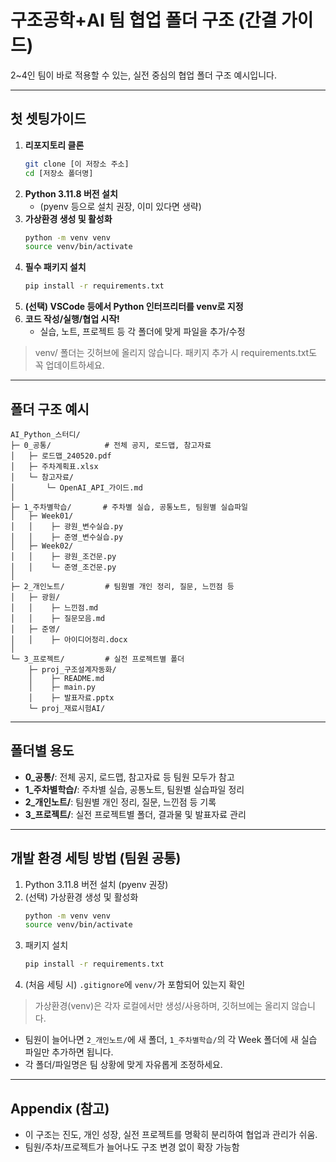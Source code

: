 # 구조공학+AI 팀 협업 폴더 구조 (간결 가이드)

2~4인 팀이 바로 적용할 수 있는, 실전 중심의 협업 폴더 구조 예시입니다.

---

## 첫 셋팅가이드

1. **리포지토리 클론**
   ```bash
   git clone [이 저장소 주소]
   cd [저장소 폴더명]
   ```
2. **Python 3.11.8 버전 설치**
   - (pyenv 등으로 설치 권장, 이미 있다면 생략)
3. **가상환경 생성 및 활성화**
   ```bash
   python -m venv venv
   source venv/bin/activate
   ```
4. **필수 패키지 설치**
   ```bash
   pip install -r requirements.txt
   ```
5. **(선택) VSCode 등에서 Python 인터프리터를 venv로 지정**
6. **코드 작성/실행/협업 시작!**
   - 실습, 노트, 프로젝트 등 각 폴더에 맞게 파일을 추가/수정

> venv/ 폴더는 깃허브에 올리지 않습니다. 패키지 추가 시 requirements.txt도 꼭 업데이트하세요.

---

## 폴더 구조 예시

```
AI_Python_스터디/
├─ 0_공통/            # 전체 공지, 로드맵, 참고자료
│   ├─ 로드맵_240520.pdf
│   ├─ 주차계획표.xlsx
│   └─ 참고자료/
│       └─ OpenAI_API_가이드.md
│
├─ 1_주차별학습/       # 주차별 실습, 공통노트, 팀원별 실습파일
│   ├─ Week01/
│   │    ├─ 광원_변수실습.py
│   │    ├─ 준영_변수실습.py
│   ├─ Week02/
│   │    ├─ 광원_조건문.py
│   │    └─ 준영_조건문.py
│
├─ 2_개인노트/         # 팀원별 개인 정리, 질문, 느낀점 등
│   ├─ 광원/
│   │    ├─ 느낀점.md
│   │    ├─ 질문모음.md
│   ├─ 준영/
│   │    ├─ 아이디어정리.docx
│
└─ 3_프로젝트/         # 실전 프로젝트별 폴더
    ├─ proj_구조설계자동화/
    │    ├─ README.md
    │    ├─ main.py
    │    ├─ 발표자료.pptx
    └─ proj_재료시험AI/
```

---

## 폴더별 용도

- **0_공통/**: 전체 공지, 로드맵, 참고자료 등 팀원 모두가 참고
- **1_주차별학습/**: 주차별 실습, 공통노트, 팀원별 실습파일 정리
- **2_개인노트/**: 팀원별 개인 정리, 질문, 느낀점 등 기록
- **3_프로젝트/**: 실전 프로젝트별 폴더, 결과물 및 발표자료 관리

---

## 개발 환경 세팅 방법 (팀원 공통)

1. Python 3.11.8 버전 설치 (pyenv 권장)
2. (선택) 가상환경 생성 및 활성화
   ```bash
   python -m venv venv
   source venv/bin/activate
   ```
3. 패키지 설치
   ```bash
   pip install -r requirements.txt
   ```
4. (처음 세팅 시) `.gitignore`에 `venv/`가 포함되어 있는지 확인

> 가상환경(venv)은 각자 로컬에서만 생성/사용하며, 깃허브에는 올리지 않습니다.

- 팀원이 늘어나면 `2_개인노트/`에 새 폴더, `1_주차별학습/`의 각 Week 폴더에 새 실습 파일만 추가하면 됩니다.
- 각 폴더/파일명은 팀 상황에 맞게 자유롭게 조정하세요.

---

## Appendix (참고)

- 이 구조는 진도, 개인 성장, 실전 프로젝트를 명확히 분리하여 협업과 관리가 쉬움.
- 팀원/주차/프로젝트가 늘어나도 구조 변경 없이 확장 가능함